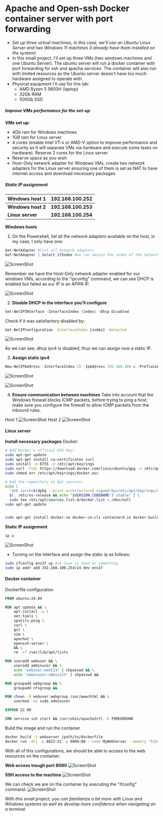 # Apache and Open-ssh Docker container server with port forwarding

-  *Set up three virtual machines, in this case, we'll use an Ubuntu Linux Server and two Windows 11 machines (I already have them installed on the system).*
- In this small project, I'll set up three VMs (two windows machines and one Ubuntu Server). The ubuntu server will run a docker container with port forwarding for ssh and apache services. The container will also run with limited resources as the Ubuntu server doesn't have too much hardware assigned to operate with.
- Physical equipment I'll use for this lab:
	- AMD Ryzen 5 5600H (laptop)
	- 32Gb RAM
	- 500Gb SSD

##### Improve VMs performance for the set-up
**VMs set up:**
- 4Gb ram for Windows machines
- 1GB ram for Linux server
- 4 cores (enable Intel VT-x or AMD-V option to improve performance and security as it will separate VMs via hardware and execute some tasks on hardware). Reserve 2 cores for the Linux server
- Reserve space as you wish
- Host-Only network adapter for Windows VMs, create two network adapters for the Linux server ensuring one of them is set as NAT to have internet access and download necessary packages 


##### Static IP assignment

| Windows host 1     | 192.168.100.252     |
| ------------------ | ------------------- |
| **Windows host 2** | **192.168.100.253** |
| **Linux server**   | **192.168.100.254** |

**Windows hosts**
1. On the Powershell, list all the network adapters available on the host, in my case, I only have one:
```powershell
Get-NetAdapter #list all network adapters
Get-NetAdapter | Select ifIndex #we can obtain the index of the network adapter we'll configure
```
	
![ScreenShot](https://github.com/AElX01/Sysadmin-projects/blob/9012e79878a1c3a9e72abc628777230001ac0ea0/Images/Pasted%20image%2020240517151825.png)

Remember we have the Host-Only network adapter enabled for our windows VMs, according to the "ipconfig" command, we can see DHCP is enabled but failed as our IP is an APIPA IP.
	
![ScreenShot](https://github.com/AElX01/Sysadmin-projects/blob/9012e79878a1c3a9e72abc628777230001ac0ea0/Images/Pasted%20image%2020240517152049.png)


2. **Disable DHCP in the interface you'll configure**
```powershell
Set-NetIPINterface -InterfaceIndex {index} -Dhcp Disabled
```
Check if it was satisfactory disabled by:
```bash
Get-NetIPConfiguration -InterfaceIndex {index} -Detailed
```

![ScreenShot](https://github.com/AElX01/Sysadmin-projects/blob/9012e79878a1c3a9e72abc628777230001ac0ea0/Images/Pasted%20image%2020240517153641.png)

As we can see, dhcp ipv4 is disabled, thus we can assign now a static IP.


3. **Assign static ipv4**
```powershell
New-NetIPAddress -InterfaceIndex 15 -IpAddress 192.168.100.x -PrefixLength 24
```

![ScreenShot](https://github.com/AElX01/Sysadmin-projects/blob/9012e79878a1c3a9e72abc628777230001ac0ea0/Images/Pasted%20image%2020240517154327.png)

![ScreenShot](https://github.com/AElX01/Sysadmin-projects/blob/9012e79878a1c3a9e72abc628777230001ac0ea0/Images/Pasted%20image%2020240517155041.png)

4. **Ensure communication between machines**
Take into account that the Windows firewall blocks ICMP packets, before trying to ping a host, make sure you configure the firewall to allow ICMP packets from the inbound rules.


Host 1
![ScreenShot](https://github.com/AElX01/Sysadmin-projects/blob/9012e79878a1c3a9e72abc628777230001ac0ea0/Images/Pasted%20image%2020240517155935.png)
Host 2
![ScreenShot](https://github.com/AElX01/Sysadmin-projects/blob/9012e79878a1c3a9e72abc628777230001ac0ea0/Images/Pasted%20image%2020240517160004.png)


#### Linux server

**Install necessary packages**
Docker:
```bash
# Add Docker's official GPG key:
sudo apt-get update
sudo apt-get install ca-certificates curl
sudo install -m 0755 -d /etc/apt/keyrings
sudo curl -fsSL https://download.docker.com/linux/ubuntu/gpg -o /etc/apt/keyrings/docker.asc
sudo chmod a+r /etc/apt/keyrings/docker.asc

# Add the repository to Apt sources:
echo \
  "deb [arch=$(dpkg --print-architecture) signed-by=/etc/apt/keyrings/docker.asc] https://download.docker.com/linux/ubuntu \
  $(. /etc/os-release && echo "$VERSION_CODENAME") stable" | \
  sudo tee /etc/apt/sources.list.d/docker.list > /dev/null
sudo apt-get update


sudo apt-get install docker-ce docker-ce-cli containerd.io docker-buildx-plugin docker-compose-plugin
```


**Static IP assignment**
```bash
ip a
```

![ScreenShot](https://github.com/AElX01/Sysadmin-projects/blob/9012e79878a1c3a9e72abc628777230001ac0ea0/Images/Pasted%20image%2020240517160541.png)

- Turning on the interface and assign the static ip as follows:
```bash
sudo ifconfig ens37 up #in case is down or something
sudo ip addr add 192.168.100.254/24 dev ens37
```

#### Docker container

Dockerfile configuration
```dockerfile
FROM ubuntu:24.04

RUN apt update && \
	apt-install -y \
	net-tools \
	iputils-ping \
	curl \
	git \
	vim \
	apache2 \
	openssh-server \
	&& \
	rm -rf /var/lib/apt/lists

RUN useradd webuser && \
	useradd adminuser && \
	echo "webuser:web123" | chpasswd && \
	echo "adminuser:admin123" | chpasswd && 

RUN groupadd webgroup && \
	groupadd nfsgroup &&

RUN chown -R webuser:webgroup /var/www/html && \
	usermod -aG sudo adminuser

EXPOSE 22 80

CMD service ssh start && /usr/sbin/apache2ctl -D FOREGROUND
```


Build the image and run the container
```bash
docker build -t webserver /path/to/dockerfile
docker run -dti -p 8022:22 -p 8080:80 --name MyWebServer --memory "512m" --cpus="1" webserver #create docker container with port forwarding for http and ssh services, we also limit resources for the container
```


With all of this configurations, we should be able to access to the web resources on the container:

**Web access trough port 8080**
![ScreenShot](https://github.com/AElX01/Sysadmin-projects/blob/9012e79878a1c3a9e72abc628777230001ac0ea0/Images/Pasted%20image%2020240518151941.png)

**SSH access to the machine**
![ScreenShot](https://github.com/AElX01/Sysadmin-projects/blob/9012e79878a1c3a9e72abc628777230001ac0ea0/Images/Pasted%20image%2020240518152119.png)

We can check we are on the container by executing the "ifconfig" command:
![ScreenShot](https://github.com/AElX01/Sysadmin-projects/blob/9012e79878a1c3a9e72abc628777230001ac0ea0/Images/Pasted%20image%2020240518152201.png)

*With this small project, you can familiarize a bit more with Linux and Windows systems as well as develop more confidence when navigating on a terminal*

